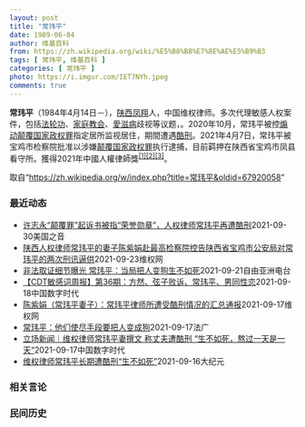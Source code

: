 ```yaml
---
layout: post
title: "常玮平"
date: 1989-06-04
author: 维基百科
from: https://zh.wikipedia.org/wiki/%E5%B8%B8%E7%8E%AE%E5%B9%B3
tags: [ 常玮平, 维基百科 ]
categories: [ 常玮平 ]
photo: https://i.imgur.com/IET7NYh.jpeg
comments: true
---
```

<div class="mw-parser-output">
<p><b>常玮平</b>（1984年4月14日<span class="useeditintro" title="Template:BLP editintro">－</span>），<a href="/wiki/%E9%99%95%E8%A5%BF" class="mw-redirect" title="陕西">陕西</a><a href="/wiki/%E5%87%A4%E7%BF%94" class="mw-redirect" title="凤翔">凤翔</a>人，中国维权律师。多次代理敏感人权案件，包括<a href="/wiki/%E6%B3%95%E8%BD%AE%E5%8A%9F" title="法轮功">法轮功</a>、<a href="/wiki/%E5%AE%B6%E5%BA%AD%E6%95%99%E4%BC%9A" class="mw-redirect" title="家庭教会">家庭教会</a>、<a href="/wiki/%E6%84%9B%E6%BB%8B%E7%97%85" class="mw-redirect" title="愛滋病">愛滋病</a>歧视等议题，。2020年10月，常玮平被控<a href="/wiki/%E7%85%BD%E5%8A%A8%E9%A2%A0%E8%A6%86%E5%9B%BD%E5%AE%B6%E6%94%BF%E6%9D%83%E7%BD%AA" title="煽动颠覆国家政权罪">煽动颠覆国家政权罪</a>指定居所监视居住，期間遭遇<a href="/wiki/%E9%85%B7%E5%88%91" title="酷刑">酷刑</a>。2021年4月7日，常玮平被宝鸡市检察院批准以涉嫌<a href="/wiki/%E9%A2%A0%E8%A6%86%E5%9B%BD%E5%AE%B6%E6%94%BF%E6%9D%83%E7%BD%AA" title="颠覆国家政权罪">颠覆国家政权罪</a>执行逮捕，目前羁押在陕西省宝鸡市凤县看守所。獲得2021年中國人權律師獎<sup id="cite_ref-1" class="reference"><a href="#cite_note-1">[1]</a></sup><sup id="cite_ref-2" class="reference"><a href="#cite_note-2">[2]</a></sup><sup id="cite_ref-3" class="reference"><a href="#cite_note-3">[3]</a></sup>。
</p>
</div><noscript><img src="//zh.wikipedia.org/wiki/Special:CentralAutoLogin/start?type=1x1" alt="" title="" width="1" height="1" style="border: none; position: absolute;"></noscript>
<div class="printfooter">取自“<a dir="ltr" href="https://zh.wikipedia.org/w/index.php?title=常玮平&amp;oldid=67920058">https://zh.wikipedia.org/w/index.php?title=常玮平&amp;oldid=67920058</a>”</div><div id="recent-news"><h3>最近动态</h3><ul><li><a href="https://nodebe4.github.io/waimei/2021-09-30/%E8%AE%B8%E5%BF%97%E6%B0%B8-%E9%A2%A0%E8%A6%86%E7%BD%AA-%E8%B5%B7%E8%AF%89%E4%B9%A6%E8%A2%AB%E6%8C%87-%E8%8D%A3%E8%AA%89%E5%8B%8B%E7%AB%A0-%E4%BA%BA%E6%9D%83%E5%BE%8B%E5%B8%88%E5%B8%B8%E7%8E%AE%E5%B9%B3%E5%86%8D%E9%81%AD%E9%85%B7%E5%88%91" title="许志永“颠覆罪”起诉书被指“荣誉勋章”，人权律师常玮平再遭酷刑—— Thu, 30 Sep 2021 10:33:07 GMT 许志永（左）和丁家喜 被捕一年八个月的中国公民运动倡导者许志永被以...">许志永“颠覆罪”起诉书被指“荣誉勋章”，人权律师常玮平再遭酷刑</a><time>2021-09-30</time><a class="tag">美国之音</a></li>
<li><a href="https://nodebe4.github.io/waimei/2021-09-23/%E9%99%95%E8%A5%BF%E4%BA%BA%E6%9D%83%E5%BE%8B%E5%B8%88%E5%B8%B8%E7%8E%AE%E5%B9%B3%E7%9A%84%E5%A6%BB%E5%AD%90%E9%99%88%E7%B4%AB%E5%A8%9F%E8%B5%B4%E6%9C%80%E9%AB%98%E6%A3%80%E5%AF%9F%E9%99%A2%E6%8E%A7%E5%91%8A%E9%99%95%E8%A5%BF%E7%9C%81%E5%AE%9D%E9%B8%A1%E5%B8%82%E5%85%AC%E5%AE%89%E5%B1%80%E5%AF%B9%E5%B8%B8%E7%8E%AE%E5%B9%B3%E7%9A%84%E4%B8%A4%E6%AC%A1%E5%88%91%E8%AE%AF%E9%80%BC%E4%BE%9B" title="陕西人权律师常玮平的妻子陈紫娟赴最高检察院控告陕西省宝鸡市公安局对常玮平的两次刑讯逼供—— （维权网信息中心报道）2021年9月23日，本网获悉：陕西人权律师常玮平的妻子陈紫娟赴最高检察院控告陕...">陕西人权律师常玮平的妻子陈紫娟赴最高检察院控告陕西省宝鸡市公安局对常玮平的两次刑讯逼供</a><time>2021-09-23</time><a class="tag">维权网</a></li>
<li><a href="https://nodebe4.github.io/waimei/2021-09-21/%E9%9D%9E%E6%B3%95%E5%8F%96%E8%AF%81%E7%BB%86%E8%8A%82%E6%9B%9D%E5%85%89-%E5%B8%B8%E7%8E%AE%E5%B9%B3-%E5%BD%93%E5%B1%80%E6%8A%8A%E4%BA%BA%E5%8F%98%E7%8B%97%E7%94%9F%E4%B8%8D%E5%A6%82%E6%AD%BB" title="非法取证细节曝光 常玮平：当局把人变狗生不如死—— 卷入“厦门聚会案”的陕西维权律师常玮平被羁押接近一年后，近日首次获准会见律师。他披露了在第二次被监视居住期间遭非法取证的细节。他用“生不如死“...">非法取证细节曝光  常玮平：当局把人变狗生不如死</a><time>2021-09-21</time><a class="tag">自由亚洲电台</a></li>
<li><a href="https://nodebe4.github.io/waimei/2021-09-18/CDT%E6%95%8F%E6%84%9F%E8%AF%8D%E5%91%A8%E6%8A%A5-%E7%AC%AC36%E6%9C%9F-%E6%96%B9%E7%84%B6-%E5%BC%A6%E5%AD%90%E8%B4%A5%E8%AF%89-%E5%B8%B8%E7%8E%AE%E5%B9%B3-%E7%94%B7%E5%90%8C%E6%80%A7%E6%81%8B" title="【CDT敏感词周报】第36期：方然、弦子败诉、常玮平、男同性恋—— 上期内容：【CDT敏感词周报】第35期：重庆电话哥、赵薇、劣迹艺人、伪娘 测试时间：2021年9月10日——9月18日 测试平...">【CDT敏感词周报】第36期：方然、弦子败诉、常玮平、男同性恋</a><time>2021-09-18</time><a class="tag">中国数字时代</a></li>
<li><a href="https://nodebe4.github.io/waimei/2021-09-17/%E9%99%88%E7%B4%AB%E5%A8%9F-%E5%B8%B8%E7%8E%AE%E5%B9%B3%E5%A6%BB%E5%AD%90-%E5%B8%B8%E7%8E%AE%E5%B9%B3%E5%BE%8B%E5%B8%88%E6%89%80%E9%81%AD%E5%8F%97%E9%85%B7%E5%88%91%E6%83%85%E5%86%B5%E7%9A%84%E6%B1%87%E6%80%BB%E9%80%9A%E6%8A%A5" title="陈紫娟（常玮平妻子）：常玮平律师所遭受酷刑情况的汇总通报—— 常玮平从2020年10月22日被抓，一直到2021年4月7日，被秘密关押在陕西省宝鸡市宝钛宾馆(地址：宝鸡市高新大道宝钛集团东100...">陈紫娟（常玮平妻子）：常玮平律师所遭受酷刑情况的汇总通报</a><time>2021-09-17</time><a class="tag">维权网</a></li>
<li><a href="https://nodebe4.github.io/waimei/2021-09-17/%E5%B8%B8%E7%8E%AE%E5%B9%B3-%E4%BB%96%E4%BB%AC%E4%BD%BF%E5%B0%BD%E6%89%8B%E6%AE%B5%E8%A6%81%E6%8A%8A%E4%BA%BA%E5%8F%98%E6%88%90%E7%8B%97" title="常玮平：他们使尽手段要把人变成狗—— 17/09/2021 - 14:49 法广：常玮平被逮捕之后将近一年近日首次会见了律师，据说他再度遭受酷刑，是吗？ 陈紫鹃：是的，9月13日律师在看守所会见...">常玮平：他们使尽手段要把人变成狗</a><time>2021-09-17</time><a class="tag">法广</a></li>
<li><a href="https://nodebe4.github.io/waimei/2021-09-17/%E7%AB%8B%E5%9C%BA%E6%96%B0%E9%97%BB-%E7%BB%B4%E6%9D%83%E5%BE%8B%E5%B8%88%E5%B8%B8%E7%8E%AE%E5%B9%B3%E5%A6%BB%E6%92%B0%E6%96%87-%E7%A7%B0%E4%B8%88%E5%A4%AB%E9%81%AD%E9%85%B7%E5%88%91-%E7%94%9F%E4%B8%8D%E5%A6%82%E6%AD%BB-%E7%86%AC%E8%BF%87%E4%B8%80%E5%A4%A9%E6%98%AF%E4%B8%80%E5%A4%A9" title="立场新闻｜维权律师常玮平妻撰文 称丈夫遭酷刑 “生不如死，熬过一天是一天“—— 中国内地人权律师常玮平去年 10 月再被指涉嫌“颠覆国家政权”，被监视居住逾 5 个月，其后转到看守所关押至今。他...">立场新闻｜维权律师常玮平妻撰文 称丈夫遭酷刑 “生不如死，熬过一天是一天“</a><time>2021-09-17</time><a class="tag">中国数字时代</a></li>
<li><a href="https://nodebe4.github.io/waimei/2021-09-16/%E7%BB%B4%E6%9D%83%E5%BE%8B%E5%B8%88%E5%B8%B8%E7%8E%AE%E5%B9%B3%E9%95%BF%E6%9C%9F%E9%81%AD%E9%85%B7%E5%88%91-%E7%94%9F%E4%B8%8D%E5%A6%82%E6%AD%BB" title="维权律师常玮平长期遭酷刑“生不如死”—— 【大纪元2021年09月16日讯】（大纪元记者洪宁采访报导）维权律师常玮平被羁押近11个月，于9月14日下午首次获准会见辩护律师。常玮平披露自己仍然遭受...">维权律师常玮平长期遭酷刑“生不如死”</a><time>2021-09-16</time><a class="tag">大纪元</a></li>
</ul></div><div id="open-opinion"><h3>相关言论</h3><ul></ul></div><div id="mjls-record"><h3>民间历史</h3><ul></ul></div>
